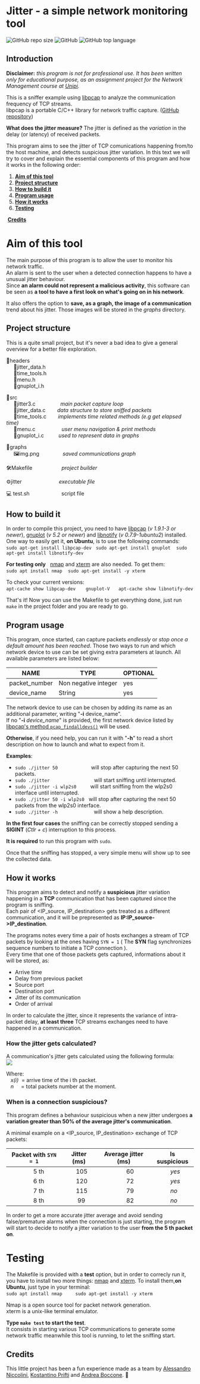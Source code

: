 # Jitter - a simple network monitoring tool        
![GitHub repo size](https://img.shields.io/github/repo-size/Crostatus/Jitter) ![GitHub](https://img.shields.io/github/license/Crostatus/Jitter) ![GitHub top language](https://img.shields.io/github/languages/top/Crostatus/Jitter?color=red)

 ## Introduction   
 **Disclaimer:** *this program is not for professional use. It has been written only for educational purpose, as an assignment project for the Network Management course at [Unipi](https://di.unipi.it/).*

This is a sniffer example using [libpcap](https://www.tcpdump.org/manpages/pcap.3pcap.html) to analyze the communication frequency of TCP streams.    
libpcap is a portable C/C++ library for network traffic capture. ([GitHub repository](https://github.com/the-tcpdump-group/libpcap))

**What does the jitter measure?** The jitter is defined as the *variation* in the delay (or latency) of received packets.

This program aims to see the jitter of TCP comunications happening from/to the host machine, and detects suspicious jitter variation.
In this text we will try to cover and explain the essential components of this program and how it works in the following order:
 1. **[Aim of this tool](#aim-of-this-tool)**
 2. **[Project structure](#project-structure)**
 3. **[How to build it](#how-to-build-it)**
 4. **[Program usage](#program-usage)**   
 5. **[How it works](#how-it-works)**
 6. **[Testing](#testing)**

 &nbsp;**[Credits](#credits)**

 # Aim of this tool  
 The main purpose of this program is to allow the user to monitor his network traffic.    
 An alarm is sent to the user when a detected connection happens to have a unusual jitter behaviour.    
 Since **an alarm could not represent a malicious activity**, this software can be seen as **a tool to have a first look on what's going on in his network**.    

 It also offers the option to **save, as a graph, the image of a communication** trend about his jitter. Those images will be stored in the *graphs* directory.

 ## Project structure
This is a quite small project, but it's never a bad idea to give a general overview for a better file exploration.     

📁headers    
&nbsp;&nbsp;&nbsp;&nbsp;&nbsp;📃jitter_data.h    
&nbsp;&nbsp;&nbsp;&nbsp;&nbsp;📃time_tools.h    
&nbsp;&nbsp;&nbsp;&nbsp;&nbsp;📃menu.h    
&nbsp;&nbsp;&nbsp;&nbsp;&nbsp;📃gnuplot_i.h    

📁src    
&nbsp;&nbsp;&nbsp;&nbsp;&nbsp;📃jitter3.c &nbsp;&nbsp;&nbsp;&nbsp;&nbsp;&nbsp;&nbsp;&nbsp;&nbsp;&nbsp;&nbsp;&nbsp;&nbsp;&nbsp;&nbsp; *main packet capture loop*   
&nbsp;&nbsp;&nbsp;&nbsp;&nbsp;📃jitter_data.c &nbsp;&nbsp;&nbsp;&nbsp;&nbsp;&nbsp;  *data structure to store sniffed packets*    
&nbsp;&nbsp;&nbsp;&nbsp;&nbsp;📃time_tools.c  &nbsp;&nbsp;&nbsp;&nbsp;&nbsp;&nbsp; *implements time related methods (e.g get elapsed time)*    
&nbsp;&nbsp;&nbsp;&nbsp;&nbsp;📃menu.c &nbsp;&nbsp;&nbsp;&nbsp;&nbsp;&nbsp;&nbsp;&nbsp;&nbsp;&nbsp;&nbsp;&nbsp;&nbsp;&nbsp;&nbsp;&nbsp; *user menu navigation & print methods*    
&nbsp;&nbsp;&nbsp;&nbsp;&nbsp;📃gnuplot_i.c&nbsp;&nbsp;&nbsp;&nbsp;&nbsp;&nbsp;&nbsp;&nbsp;&nbsp;&nbsp;*used to represent data in graphs*    

📁graphs    
&nbsp;&nbsp;&nbsp;&nbsp;&nbsp;🖼img.png&nbsp;&nbsp;&nbsp;&nbsp;&nbsp;&nbsp;&nbsp;&nbsp;&nbsp;&nbsp;&nbsp;&nbsp;&nbsp;&nbsp;&nbsp;&nbsp;*saved communications graph*

🛠️Makefile &nbsp;&nbsp;&nbsp;&nbsp;&nbsp;&nbsp;&nbsp;&nbsp;&nbsp;&nbsp;&nbsp;&nbsp;&nbsp;&nbsp;&nbsp;&nbsp;&nbsp;&nbsp; *project builder*  

⚙️jitter &emsp;&emsp;&emsp;&emsp;&emsp;&emsp;&nbsp;&nbsp; *executable file*  

💻 test.sh &emsp;&emsp;&emsp;&emsp;&emsp;&nbsp;&nbsp; script file

## How to build it
In order to compile this project, you need to have [libpcap](https://github.com/the-tcpdump-group/libpcap) (*v 1.9.1-3 or newer*), [gnuplot](http://www.gnuplot.info/) (*v 5.2 or newer*) and [libnotify](https://developer.gnome.org/libnotify/0.7/) (*v 0.7.9-1ubuntu2*) installed.    
One way to easily get it, **on Ubuntu**, is to use the following commands:    
`sudo apt-get install libpcap-dev`&nbsp;&nbsp;&nbsp;`sudo apt-get install gnuplot`&nbsp;&nbsp;&nbsp; `sudo apt-get install libnotify-dev`    

**For testing only** &nbsp; [nmap](https://nmap.org/nping/) and [xterm](https://linux.die.net/man/1/xterm) are also needed. To get them:    
`sudo apt install nmap` &nbsp;&nbsp; `sudo apt-get install -y xterm`



To check your current versions:    
`apt-cache show libpcap-dev` &nbsp;&nbsp;&nbsp;	&nbsp;&nbsp;`gnuplot-V`&nbsp;&nbsp;&nbsp;&nbsp;&nbsp; `apt-cache show libnotify-dev`

That's it! Now you can use the Makefile to get everything done, just run `make` in the project folder and you are ready to go.     

## Program usage
This program, once started, can capture packets *endlessly* or *stop once a default amount has been reached*.
Those two ways to run and which network device to use can be set giving extra parameters at launch. All available parameters are listed below:

|NAME                |TYPE                       |OPTIONAL                         |
|----------------|-------------------------------|-----------------------------|
|packet_number|Non negative integer            |yes         |    
|device_name| String            |yes         |

The network device to use can be chosen by adding its name as an additional parameter, writing "**-i** device_name".  
If no "**-i** *device_name*" is provided, the first network device listed by [libpcap's method `pcap_findalldevs()`](https://www.tcpdump.org/manpages/pcap_findalldevs.3pcap.html) will be used.

**Otherwise**, if you need help, you can run it with "**-h**" to read a short description on how to launch and what to expect from it.

**Examples**:    
- `sudo ./jitter 50` &emsp;&emsp;&emsp;&emsp;&emsp;&nbsp;&nbsp;&nbsp; will stop after capturing the next 50 packets.    
- `sudo ./jitter`&emsp;&emsp;&emsp;&emsp;&nbsp;&nbsp;&nbsp;&nbsp;&nbsp;&nbsp;&nbsp;&nbsp;&nbsp;&nbsp;&nbsp;&nbsp;&nbsp;&nbsp;&nbsp; will start sniffing until interrupted.    
- `sudo ./jitter -i wlp2s0`&emsp;&nbsp;&nbsp;&nbsp;&nbsp;&nbsp; will start sniffing from the wlp2s0 interface until interrupted.
- `sudo ./jitter 50 -i wlp2s0` &nbsp; will stop after capturing the next 50 packets from the wlp2s0 interface.  
- `sudo ./jitter -h` &emsp;&emsp;&emsp;&nbsp;&nbsp;&nbsp;&nbsp;&nbsp;&nbsp;&nbsp;&nbsp;&nbsp;&nbsp;&nbsp;&nbsp; will show a help description.

**In the first four cases** the sniffing can be correctly stopped sending a **SIGINT** (*Ctlr + c*) interruption to this process.

**It is required** to run this program with `sudo`.

Once that the sniffing has stopped, a very simple menu will show up to see the collected data.   

## How it works
This program aims to detect and notify a **suspicious** jitter variation happening in a **TCP** communication that has been captured since the program is sniffing.    
Each pair of <IP_source, IP_destination> gets treated as a different communication, and it will be prepresented as **IP:IP_source->IP_destination**.    

The programs notes every time a pair of hosts exchanges a stream of TCP packets by looking at the ones having `SYN = 1` ( The **SYN** flag synchronizes sequence numbers to initiate a TCP connection ).    
Every time that one of those packets gets captured, informations about it will be stored, as:    
- Arrive time    
- Delay from previous packet
- Source port
- Destination port
- Jitter of its communication
- Order of arrival

In order to calculate the jitter, since it represents the variance of intra-packet delay, **at least three** TCP streams exchanges need to have happened in a communication.  

### How the jitter gets calculated?  
A communication's jitter gets calculated using the following formula:  
<img src="https://latex.codecogs.com/gif.latex?\dpi{200}&space;\bg_white&space;\fn_jvn&space;\LARGE&space;jitter&space;=&space;sum(|x(i)&space;-&space;x(i-1)|)&space;/&space;(n-1))">    

Where:   
&nbsp;&nbsp;&nbsp;*x(i)*&nbsp;&nbsp;= arrive time of the i th packet.    
&nbsp;&nbsp;&nbsp;*n* &nbsp;&nbsp;&nbsp;&nbsp;= total packets number at the moment.

### When is a connection suspicious?    
This program defines a behaviour suspicious when a new jitter undergoes **a variation greater than 50% of the average jitter's communication**.    

A minimal example on a <IP_source, IP_destination> exchange of TCP packets:    

|Packet with `SYN = 1`              |Jitter (ms)                       | Average jitter (ms)| Is suspicious         |           
|----------------|-------------------------------|-----------------------------|--------------------|
&nbsp;&nbsp;&nbsp;&nbsp;&nbsp;&nbsp;&nbsp;&nbsp;&nbsp;&nbsp;&nbsp;&nbsp;&nbsp;&nbsp;&nbsp;5 th    |&nbsp;&nbsp;&nbsp;&nbsp;&nbsp;&nbsp;    105    | &nbsp;&nbsp;&nbsp;&nbsp;&nbsp;&nbsp;&nbsp;&nbsp;&nbsp;&nbsp;&nbsp;&nbsp;&nbsp;&nbsp;&nbsp;&nbsp;&nbsp;60                    | &nbsp;&nbsp;&nbsp;&nbsp;&nbsp;&nbsp;&nbsp;&nbsp;&nbsp;&nbsp;*yes*
&nbsp;&nbsp;&nbsp;&nbsp;&nbsp;&nbsp;&nbsp;&nbsp;&nbsp;&nbsp;&nbsp;&nbsp;&nbsp;&nbsp;&nbsp;6 th		            |  &nbsp;&nbsp;&nbsp;&nbsp;&nbsp;&nbsp;&nbsp;120     |     &nbsp;&nbsp;&nbsp;&nbsp;&nbsp;&nbsp;&nbsp;&nbsp;&nbsp;&nbsp;&nbsp;&nbsp;&nbsp;&nbsp;&nbsp;&nbsp;&nbsp;72        |&nbsp;&nbsp;&nbsp;&nbsp;&nbsp;&nbsp;&nbsp;&nbsp;&nbsp;&nbsp;*yes*
| &nbsp;&nbsp;&nbsp;&nbsp;&nbsp;&nbsp;&nbsp;&nbsp;&nbsp;&nbsp;&nbsp;&nbsp;&nbsp;&nbsp;&nbsp;7 th| &nbsp;&nbsp;&nbsp;&nbsp;&nbsp;&nbsp;&nbsp;115            | &nbsp;&nbsp;&nbsp;&nbsp;&nbsp;&nbsp;&nbsp;&nbsp;&nbsp;&nbsp;&nbsp;&nbsp;&nbsp;&nbsp;&nbsp;&nbsp;&nbsp;79       |&nbsp;&nbsp;&nbsp;&nbsp;&nbsp;&nbsp;&nbsp;&nbsp;&nbsp; *no* |
  &nbsp;&nbsp;&nbsp;&nbsp;&nbsp;&nbsp;&nbsp;&nbsp;&nbsp;&nbsp;&nbsp;&nbsp;&nbsp;&nbsp;&nbsp;8 th         | &nbsp;&nbsp;&nbsp;&nbsp;&nbsp;&nbsp;&nbsp; 99 | &nbsp;&nbsp;&nbsp;&nbsp;&nbsp;&nbsp;&nbsp;&nbsp;&nbsp;&nbsp;&nbsp;&nbsp;&nbsp;&nbsp;&nbsp;&nbsp;&nbsp;82 |&nbsp;&nbsp;&nbsp;&nbsp;&nbsp;&nbsp;&nbsp;&nbsp;&nbsp; *no*    

In order to get a more accurate jitter average and avoid sending false/premature alarms when the connection is just starting, the program will start to decide to notify a jitter variation to the user **from the 5 th packet on**.    

# Testing
The Makefile is provided with a **test** option, but in order to correcly run it, you have to install two more things: [nmap](https://nmap.org/nping/) and [xterm](https://linux.die.net/man/1/xterm).
To install them,**on Ubuntu**, just type in your terminal:    
`sudo apt install nmap` &nbsp;&nbsp;&nbsp;&nbsp;&nbsp;&nbsp;&nbsp; `sudo apt-get install -y xterm`    

Nmap is a open source tool for packet network generation.    
xterm is a unix-like terminal emulator.

**Type `make test` to start the test**.    
It consists in starting various TCP communications to generate some network traffic meanwhile this tool is running, to let the sniffing start.





## Credits    
This little project has been a fun experience made as a team by [Alessandro Niccolini](https://github.com/alexnicco98), [Kostantino Prifti](https://github.com/Elkosta) and [Andrea Boccone](https://github.com/Crostatus).  🍻  
